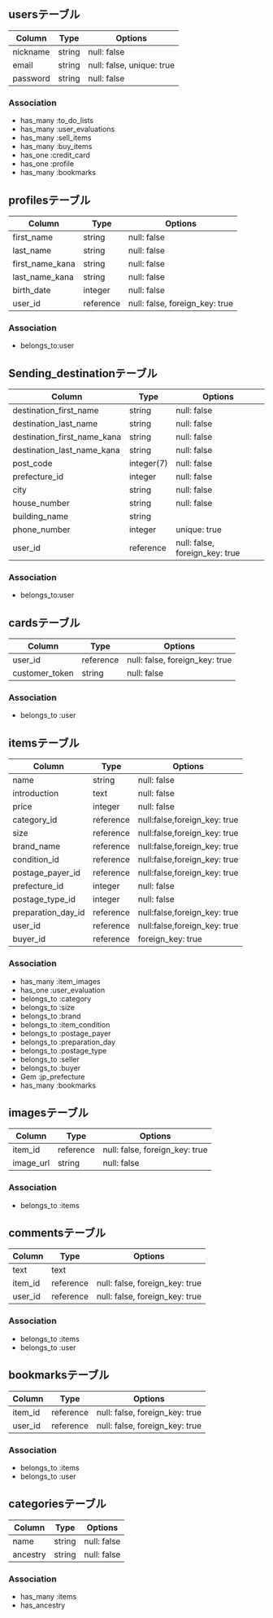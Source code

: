## usersテーブル
|Column|Type|Options|
|------|----|-------|
|nickname|string|null: false|
|email|string|null: false, unique: true|
|password|string|null: false|

### Association
- has_many :to_do_lists
- has_many :user_evaluations
- has_many :sell_items
- has_many :buy_items
- has_one :credit_card
- has_one :profile
- has_many :bookmarks

## profilesテーブル
|Column|Type|Options|
|------|----|-------|
|first_name|string|null: false|
|last_name|string|null: false|
|first_name_kana|string|null: false|
|last_name_kana|string|null: false|
|birth_date|integer|null: false|
|user_id|reference|null: false, foreign_key: true|

### Association
- belongs_to:user

## Sending_destinationテーブル
|Column|Type|Options|
|------|----|-------|
|destination_first_name|string|null: false|
|destination_last_name|string|null: false|
|destination_first_name_kana|string|null: false|
|destination_last_name_kana|string|null: false|
|post_code|integer(7)|null: false|
|prefecture_id|integer|null: false|
|city|string|null: false|
|house_number|string|null: false|
|building_name|string||
|phone_number|integer|unique: true|
|user_id|reference|null: false, foreign_key: true|

### Association
- belongs_to:user

## cardsテーブル
|Column|Type|Options|
|------|----|-------|
|user_id|reference|null: false, foreign_key: true|
|customer_token|string|null: false|

### Association
- belongs_to :user

## itemsテーブル
|Column|Type|Options|
|------|----|-------|
|name|string|null: false|
|introduction|text|null: false|
|price|integer|null: false|
|category_id|reference|null:false,foreign_key: true|
|size|reference|null:false,foreign_key: true|
|brand_name|reference|null:false,foreign_key: true|
|condition_id|reference|null:false,foreign_key: true|
|postage_payer_id|reference|null:false,foreign_key: true|
|prefecture_id|integer|null: false|
|postage_type_id|integer|null: false|
|preparation_day_id|reference|null:false,foreign_key: true|
|user_id|reference|null:false,foreign_key: true|
|buyer_id|reference|foreign_key: true|

### Association
- has_many :item_images
- has_one :user_evaluation
- belongs_to :category
- belongs_to :size
- belongs_to :brand
- belongs_to :item_condition
- belongs_to :postage_payer
- belongs_to :preparation_day
- belongs_to :postage_type
- belongs_to :seller
- belongs_to :buyer
- Gem :jp_prefecture
- has_many :bookmarks

## imagesテーブル
|Column|Type|Options|
|------|----|-------|
|item_id|reference|null: false, foreign_key: true|
|image_url|string|null: false|

### Association
- belongs_to :items

## commentsテーブル
|Column|Type|Options|
|------|----|-------|
|text|text||
|item_id|reference|null: false, foreign_key: true|
|user_id|reference|null: false, foreign_key: true|

### Association
- belongs_to :items
- belongs_to :user

## bookmarksテーブル
|Column|Type|Options|
|------|----|-------|
|item_id|reference|null: false, foreign_key: true|
|user_id|reference|null: false, foreign_key: true|

### Association
- belongs_to :items
- belongs_to :user

## categoriesテーブル
|Column|Type|Options|
|------|----|-------|
|name|string|null: false|
|ancestry|string|null: false|

### Association
- has_many :items
- has_ancestry

